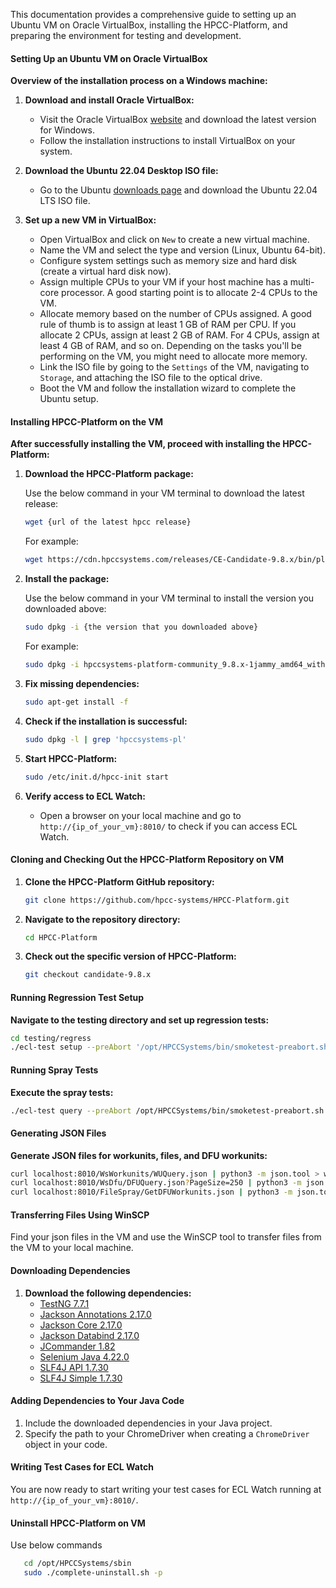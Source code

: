 This documentation provides a comprehensive guide to setting up an Ubuntu VM on Oracle VirtualBox, installing the HPCC-Platform, and preparing the environment for testing and development.

#### Setting Up an Ubuntu VM on Oracle VirtualBox

**Overview of the installation process on a Windows machine:**

1. **Download and install Oracle VirtualBox:**
    - Visit the Oracle VirtualBox [website](https://www.virtualbox.org/) and download the latest version for Windows.
    - Follow the installation instructions to install VirtualBox on your system.

2. **Download the Ubuntu 22.04 Desktop ISO file:**
    - Go to the Ubuntu [downloads page](https://ubuntu.com/download/desktop) and download the Ubuntu 22.04 LTS ISO file.

3. **Set up a new VM in VirtualBox:**
    - Open VirtualBox and click on `New` to create a new virtual machine.
    - Name the VM and select the type and version (Linux, Ubuntu 64-bit).
    - Configure system settings such as memory size and hard disk (create a virtual hard disk now).
    - Assign multiple CPUs to your VM if your host machine has a multi-core processor. A good starting point is to allocate 2-4 CPUs to the VM.
    - Allocate memory based on the number of CPUs assigned. A good rule of thumb is to assign at least 1 GB of RAM per CPU. If you allocate 2 CPUs, assign at least 2 GB of RAM. For 4 CPUs, assign at least 4 GB of RAM, and so on. Depending on the tasks you'll be performing on the VM, you might need to allocate more memory.
    - Link the ISO file by going to the `Settings` of the VM, navigating to `Storage`, and attaching the ISO file to the optical drive.
    - Boot the VM and follow the installation wizard to complete the Ubuntu setup.

#### Installing HPCC-Platform on the VM

**After successfully installing the VM, proceed with installing the HPCC-Platform:**

1. **Download the HPCC-Platform package:**

   Use the below command in your VM terminal to download the latest release:
   ```sh
   wget {url of the latest hpcc release}
   ```
   For example:
   ```sh
   wget https://cdn.hpccsystems.com/releases/CE-Candidate-9.8.x/bin/platform/hpccsystems-platform-community_9.8.x-1jammy_amd64_withsymbols.deb
   ```

2. **Install the package:**

   Use the below command in your VM terminal to install the version you downloaded above:
   ```sh
   sudo dpkg -i {the version that you downloaded above}
   ```
   For example:
   ```sh
   sudo dpkg -i hpccsystems-platform-community_9.8.x-1jammy_amd64_withsymbols.deb
   ```

3. **Fix missing dependencies:**
   ```sh
   sudo apt-get install -f
   ```

4. **Check if the installation is successful:**
   ```sh
   sudo dpkg -l | grep 'hpccsystems-pl'
   ```
5. **Start HPCC-Platform:**
   ```sh
   sudo /etc/init.d/hpcc-init start
   ```

6. **Verify access to ECL Watch:**
    - Open a browser on your local machine and go to ```http://{ip_of_your_vm}:8010/``` to check if you can access ECL Watch.

#### Cloning and Checking Out the HPCC-Platform Repository on VM

1. **Clone the HPCC-Platform GitHub repository:**
   ```sh
   git clone https://github.com/hpcc-systems/HPCC-Platform.git
   ```

2. **Navigate to the repository directory:**
   ```sh
   cd HPCC-Platform
   ```

3. **Check out the specific version of HPCC-Platform:**
   ```sh
   git checkout candidate-9.8.x
   ```

#### Running Regression Test Setup

**Navigate to the testing directory and set up regression tests:**
   ```sh
   cd testing/regress
   ./ecl-test setup --preAbort '/opt/HPCCSystems/bin/smoketest-preabort.sh'
   ```

#### Running Spray Tests

**Execute the spray tests:**
   ```sh
   ./ecl-test query --preAbort /opt/HPCCSystems/bin/smoketest-preabort.sh --excludeclass python2,embedded-r,embedded-js,3rdpartyservice,mongodb *spray*
   ```

#### Generating JSON Files

**Generate JSON files for workunits, files, and DFU workunits:**
   ```sh
   curl localhost:8010/WsWorkunits/WUQuery.json | python3 -m json.tool > workunits.json
   curl localhost:8010/WsDfu/DFUQuery.json?PageSize=250 | python3 -m json.tool > files.json
   curl localhost:8010/FileSpray/GetDFUWorkunits.json | python3 -m json.tool > dfu-workunits.json
   ```

#### Transferring Files Using WinSCP

Find your json files in the VM and use the WinSCP tool to transfer files from the VM to your local machine.

#### Downloading Dependencies

1. **Download the following dependencies:**
    - [TestNG 7.7.1](https://repo1.maven.org/maven2/org/testng/testng/7.7.1/testng-7.7.1.jar)
    - [Jackson Annotations 2.17.0](https://repo1.maven.org/maven2/com/fasterxml/jackson/core/jackson-annotations/2.17.0/jackson-annotations-2.17.0.jar)
    - [Jackson Core 2.17.0](https://repo1.maven.org/maven2/com/fasterxml/jackson/core/jackson-core/2.17.0/jackson-core-2.17.0.jar)
    - [Jackson Databind 2.17.0](https://repo1.maven.org/maven2/com/fasterxml/jackson/core/jackson-databind/2.17.0/jackson-databind-2.17.0.jar)
    - [JCommander 1.82](https://repo1.maven.org/maven2/com/beust/jcommander/1.82/jcommander-1.82.jar)
    - [Selenium Java 4.22.0](https://github.com/SeleniumHQ/selenium/releases/download/selenium-4.22.0/selenium-java-4.22.0.zip)
    - [SLF4J API 1.7.30](https://repo1.maven.org/maven2/org/slf4j/slf4j-api/1.7.30/slf4j-api-1.7.30.jar)
    - [SLF4J Simple 1.7.30](https://repo1.maven.org/maven2/org/slf4j/slf4j-simple/1.7.30/slf4j-simple-1.7.30.jar)

#### Adding Dependencies to Your Java Code

1. Include the downloaded dependencies in your Java project.
2. Specify the path to your ChromeDriver when creating a `ChromeDriver` object in your code.

#### Writing Test Cases for ECL Watch

You are now ready to start writing your test cases for ECL Watch running at ```http://{ip_of_your_vm}:8010/```.

#### Uninstall HPCC-Platform on VM

Use below commands

```sh
   cd /opt/HPCCSystems/sbin
   sudo ./complete-uninstall.sh -p
   ```
